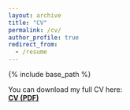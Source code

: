 ```yaml
---
layout: archive
title: "CV"
permalink: /cv/
author_profile: true
redirect_from:
  - /resume
---
```


{% include base_path %}

You can download my full CV here:  
[**CV (PDF)**](https://www.dropbox.com/scl/fi/awmj0rvtpfvx7f9lh1dum/Herlihy_CV_9_2_25.pdf?rlkey=ppfy7xrxd138tahj8hg3y4bil&st=ral8b48d&dl=0)

